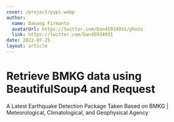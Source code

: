 ```yaml
---
cover: /project/pypi.webp
author:
  name: Danang Firmanto
  avatarUrl: https://twitter.com/Dan45934931/photo
  link: https://twitter.com/Dan45934931
date: 2022-07-25
layout: article
---
```


# Retrieve BMKG data using BeautifulSoup4 and Request

A Latest Earthquake Detection Package Taken Based on BMKG | Meteorological, Climatological, and Geophysical Agency
 